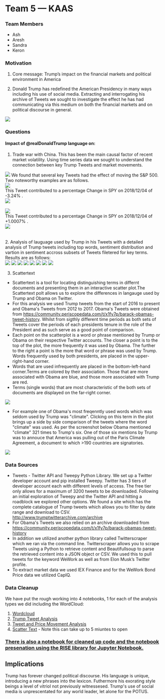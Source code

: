 # Team 5 — KAAS

### Team Members

* Ash 
* Aresh 
* Sandra 
* Keron 

### Motivation 
1. Core message: Trump’s impact on the financial markets and political environment in America

2. Donald Trump has redefined the American Presidency in many ways including his use of social media. Extracting and interrogating his archive of Tweets we sought to investigate the effect he has had communicating via this medium on both the financial markets and on political discourse in general.

<img src="Images/wordcloud2.png">

    
### Questions
#### Impact of @realDonaldTrump language on:
1) Trade war with China. This has been the main causal factor of recent market volatility. Using time series data we sought to understand the connection between key Trump Tweets and market movements.


<img src="Images/newplot (10).png">
We found that several key Tweets had the effect of moving the S&P 500. Two noteworthy examples are as follows.<br>
<img src="Images/tarrif_man.png"><br>
This Tweet contributed to a percentage Change in SPY on 2018/12/04 of -3.24% .<br>
<img src="Images/newplot (21).png"><br>
<br>
<img src="Images/mexico.png"><br>
This Tweet contributed to a percentage Change in SPY on 2018/12/04 of +1.0007% .<br>
<img src="Images/newplot (22).png"><br>
<br>
<br>
2. Analysis of lauguage used by Trump in his Tweets with a detailed analysis of Trump tweets including top words, sentiment distribution and vartion in sentiment accross subsets of Tweets filetered for key terms. Results are as follows:<br>
<img src="Images/newplot (11).png">
<img src="Images/newplot (12).png">
<img src="Images/newplot (13).png">
<img src="Images/newplot (14).png">
<img src="Images/newplot (15).png">
<img src="Images/newplot (16).png">
<img src="Images/newplot (17).png">
<img src="Images/newplot (18).png">

3. Scattertext 
* Scattertext is a tool for locating distinguishing terms in differnt documents and presenting them in an interactive scatter plot.The Scattertext polt allows us to explore the differences in langauge used by Trump and Obama on Twitter. 
* For this analysis we used Trump tweets from the start of 2016 to present and Obama's Tweets from 2012 to 2017. Obama's Tweets were obtained from https://community.periscopedata.com/t/x1fy7p/barack-obamas-tweet-history. Whilst from sigthly different time periods as both sets of Tweets cover the periods of each presidents tenure in the role of the President and as such serve as a good point of comparison. 
* Each point on the scatterplot is a word or phrase mentioned by Trump or Obama on their respective Twitter accounts. The closer a point is to the top of the plot, the more frequently it was used by Obama. The further to the right a point is the more that word or phrase was used by Trump. Words frequently used by both presidents, are placed in the upper-right-hand corner. 
* Words that are used infrequently are placed in the bottom-left-hand corner.Terms are colored by their association. Those that are more associated with Obama are blue, and those more associated with Trump are red.
* Terms (single words) that are most characteristic of the both sets of documents are displayed on the far-right corner.

<img src="Images/newplot (19).png">

* For example one of Obama's most freqenntly used words which was seldom used by Trump was "climate". Clicking on this term in the plot brings up a side by side comparison of the tweets where the word "climate" was used. As per the screenshot below Obama mentioned "climate" 321 times to Trump's six. One of those six mentions by Trump was to annouce that America was pulling out of the Paris Climate Agreement, a document to which >190 countries are signatories. 

<img src="Images/newplot (20).png">

### Data Sources
* Tweets - Twitter API and Tweepy Python Library. We set up a Twitter developer account and pip installed Tweepy. Twitter has 3 tiers of developer account each with different levels of access. The free tier only allows for a maximum of 3200 tweets to be downloaded. Following an initial exploration of Tweepy and the Twitter API and hitting a roadblock we explored other options. We found a site which has the complete catalogue of Trump tweets which allows you to filter by date range and download to CSV. http://www.trumptwitterarchive.com/archive
* For Obama's Tweets we also relied on an archive downloaded from https://community.periscopedata.com/t/x1fy7p/barack-obamas-tweet-history 
* In addition we utilized another python library called Twitterscraper which we ran via the command line. Twitterscraper allows you to scrape Tweets using a Python to retrieve content and Beautifullsoup to parse the retrieved content into a JSON object or CSV. We used this to pull tweets for the keyword WeWork as well as from Elon Musk’s Twitter profile. 
* To extract market data we used IEX Finance and for the WeWork Bond Price data we utilized CapIQ.


### Data Cleanup
We have put the rough working into 4 notebooks, 1 for each of the analysis types we did including the WordCloud:<br>
1. [Wordcloud](wordcloudv1.2.ipynb)
2. [Trump Tweet Analysis](Trump_Analysis_v1.0.ipynb)
3. [Tweet and Price Movement Analysis](test_code_v2.5.ipynb)
4. [Scatter Text](scatter_textv1.ipynb) - Note this can take up to 5 miuntes to open

### [There is also a notebook for cleaned up code and the notebook presenation using the RISE library for Jupyter Notebook.](PRES_V1.0.ipynb)

## Implications 

Trump has forever changed political discourse. His language is unique, introducing a new phrases into the lexicon.  Futhermore his exorating style beings a level of vitriol not previously witnessesed. Trump's use of social media is unprescentated for any world leader, let alone for the POTUS. 


